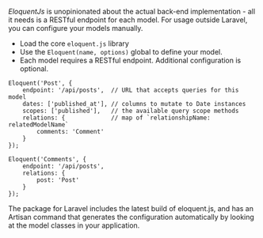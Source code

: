 
*EloquentJs* is unopinionated about the actual back-end implementation - all it
needs is a RESTful endpoint for each model. For usage outside Laravel, you can configure
your models manually.

* Load the core `eloquent.js` library
* Use the `Eloquent(name, options)` global to define your model.
* Each model requires a RESTful endpoint. Additional configuration is optional.

```language-js
Eloquent('Post', {
    endpoint: '/api/posts',  // URL that accepts queries for this model
    dates: ['published_at'], // columns to mutate to Date instances
    scopes: ['published'],   // the available query scope methods
    relations: {             // map of `relationshipName: relatedModelName`
        comments: 'Comment'
    }
});

Eloquent('Comments', {
    endpoint: '/api/posts',
    relations: {
        post: 'Post'
    }
});
```

<div class="ui basic tertiary segment">
    The package for Laravel includes the latest build of eloquent.js, and has
    an Artisan command that generates the configuration automatically by looking
    at the model classes in your application.
</div>


